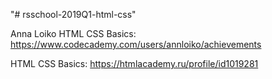 "# rsschool-2019Q1-html-css"

Anna Loiko
HTML CSS Basics: https://www.codecademy.com/users/annloiko/achievements

HTML CSS Basics: https://htmlacademy.ru/profile/id1019281
